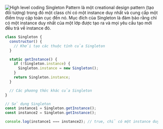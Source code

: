 ![High level coding](./img/singleton.PNG)
Singleton Pattern là một creational design pattern (tạo đối tượng) trong đó một class chỉ có một instance duy nhất và cung cấp một điểm truy cập toàn cục đến nó. Mục đích của Singleton là đảm bảo rằng chỉ có một instance duy nhất của một lớp được tạo ra và mọi yêu cầu tạo mới đều trả về instance đó.

```js
class Singleton {
  constructor() {
    // Khởi tạo các thuộc tính của Singleton
  }

  static getInstance() {
    if (!Singleton.instance) {
      Singleton.instance = new Singleton();
    }
    return Singleton.instance;
  }

  // Các phương thức khác của Singleton
}

// Sử dụng Singleton
const instance1 = Singleton.getInstance();
const instance2 = Singleton.getInstance();

console.log(instance1 === instance2); // true, chỉ có một instance duy nhất của Singleton được tạo ra

```